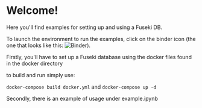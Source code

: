 # Welcome! 

Here you'll find examples for setting up and using a Fuseki DB. 

To launch the environment to run the examples, click on the binder icon (the one that looks like this: ![Binder](https://mybinder.org/badge_logo.svg)). 

Firstly, you'll have to set up a Fuseki database using the docker files found in the docker directory

to build and run simply use:

`docker-compose build docker.yml`
and 
`docker-compose up -d`

Secondly, there is an example of usage under example.ipynb




